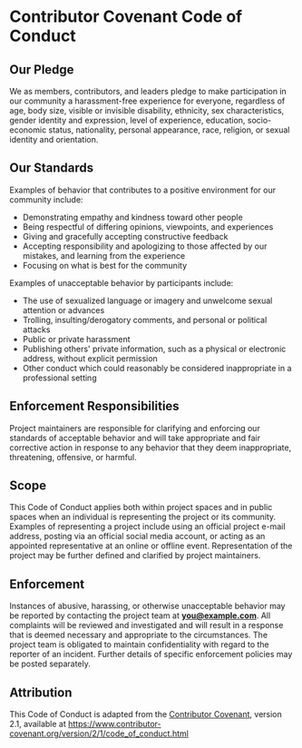 # Contributor Covenant Code of Conduct

## Our Pledge

We as members, contributors, and leaders pledge to make participation in our
community a harassment-free experience for everyone, regardless of age, body
size, visible or invisible disability, ethnicity, sex characteristics, gender
identity and expression, level of experience, education, socio-economic
status, nationality, personal appearance, race, religion, or sexual identity
and orientation.

## Our Standards

Examples of behavior that contributes to a positive environment for our
community include:

- Demonstrating empathy and kindness toward other people
- Being respectful of differing opinions, viewpoints, and experiences
- Giving and gracefully accepting constructive feedback
- Accepting responsibility and apologizing to those affected by our mistakes,
  and learning from the experience
- Focusing on what is best for the community

Examples of unacceptable behavior by participants include:

- The use of sexualized language or imagery and unwelcome sexual attention or
  advances
- Trolling, insulting/derogatory comments, and personal or political attacks
- Public or private harassment
- Publishing others' private information, such as a physical or electronic
  address, without explicit permission
- Other conduct which could reasonably be considered inappropriate in a
  professional setting

## Enforcement Responsibilities

Project maintainers are responsible for clarifying and enforcing our standards
of acceptable behavior and will take appropriate and fair corrective action in
response to any behavior that they deem inappropriate, threatening, offensive,
or harmful.

## Scope

This Code of Conduct applies both within project spaces and in public spaces
when an individual is representing the project or its community. Examples of
representing a project include using an official project e-mail address,
posting via an official social media account, or acting as an appointed
representative at an online or offline event. Representation of the project
may be further defined and clarified by project maintainers.

## Enforcement

Instances of abusive, harassing, or otherwise unacceptable behavior may be
reported by contacting the project team at **you@example.com**. All
complaints will be reviewed and investigated and will result in a response
that is deemed necessary and appropriate to the circumstances. The project
team is obligated to maintain confidentiality with regard to the reporter of
an incident. Further details of specific enforcement policies may be posted
separately.

## Attribution

This Code of Conduct is adapted from the [Contributor Covenant][homepage],
version 2.1, available at https://www.contributor-covenant.org/version/2/1/code_of_conduct.html

[homepage]: https://www.contributor-covenant.org
